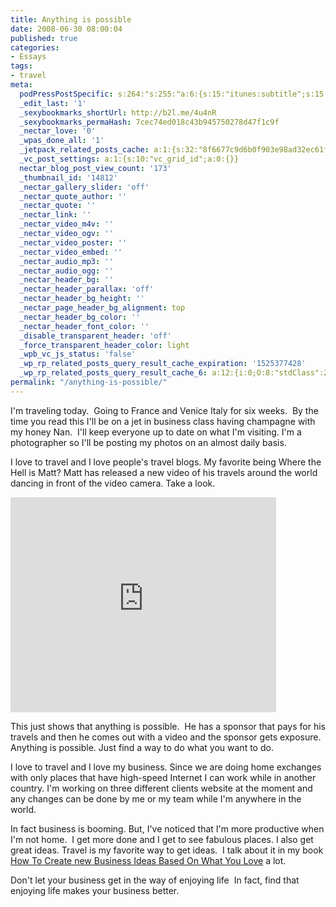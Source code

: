 ```yaml
---
title: Anything is possible
date: 2008-06-30 08:00:04
published: true
categories:
- Essays
tags:
- travel
meta:
  podPressPostSpecific: s:264:"s:255:"a:6:{s:15:"itunes:subtitle";s:15:"##PostExcerpt##";s:14:"itunes:summary";s:15:"##PostExcerpt##";s:15:"itunes:keywords";s:17:"##WordPressCats##";s:13:"itunes:author";s:10:"##Global##";s:15:"itunes:explicit";s:7:"Default";s:12:"itunes:block";s:7:"Default";}";";
  _edit_last: '1'
  _sexybookmarks_shortUrl: http://b2l.me/4u4nR
  _sexybookmarks_permaHash: 7cec74ed018c43b945750278d47f1c9f
  _nectar_love: '0'
  _wpas_done_all: '1'
  _jetpack_related_posts_cache: a:1:{s:32:"8f6677c9d6b0f903e98ad32ec61f8deb";a:2:{s:7:"expires";i:1470793242;s:7:"payload";a:3:{i:0;a:1:{s:2:"id";i:4419;}i:1;a:1:{s:2:"id";i:1766;}i:2;a:1:{s:2:"id";i:214;}}}}
  _vc_post_settings: a:1:{s:10:"vc_grid_id";a:0:{}}
  nectar_blog_post_view_count: '173'
  _thumbnail_id: '14812'
  _nectar_gallery_slider: 'off'
  _nectar_quote_author: ''
  _nectar_quote: ''
  _nectar_link: ''
  _nectar_video_m4v: ''
  _nectar_video_ogv: ''
  _nectar_video_poster: ''
  _nectar_video_embed: ''
  _nectar_audio_mp3: ''
  _nectar_audio_ogg: ''
  _nectar_header_bg: ''
  _nectar_header_parallax: 'off'
  _nectar_header_bg_height: ''
  _nectar_page_header_bg_alignment: top
  _nectar_header_bg_color: ''
  _nectar_header_font_color: ''
  _disable_transparent_header: 'off'
  _force_transparent_header_color: light
  _wpb_vc_js_status: 'false'
  _wp_rp_related_posts_query_result_cache_expiration: '1525377428'
  _wp_rp_related_posts_query_result_cache_6: a:12:{i:0;O:8:"stdClass":2:{s:7:"post_id";s:4:"4410";s:5:"score";s:17:"62.27099924783208";}i:1;O:8:"stdClass":2:{s:7:"post_id";s:4:"4409";s:5:"score";s:18:"56.187422004213545";}i:2;O:8:"stdClass":2:{s:7:"post_id";s:4:"4437";s:5:"score";s:17:"53.91481922725109";}i:3;O:8:"stdClass":2:{s:7:"post_id";s:4:"1766";s:5:"score";s:17:"52.70148339409353";}i:4;O:8:"stdClass":2:{s:7:"post_id";s:4:"4408";s:5:"score";s:17:"51.88223715761583";}i:5;O:8:"stdClass":2:{s:7:"post_id";s:4:"4419";s:5:"score";s:18:"50.739824888070075";}i:6;O:8:"stdClass":2:{s:7:"post_id";s:4:"2297";s:5:"score";s:17:"49.16860007142343";}i:7;O:8:"stdClass":2:{s:7:"post_id";s:4:"4407";s:5:"score";s:16:"47.5632686588593";}i:8;O:8:"stdClass":2:{s:7:"post_id";s:3:"788";s:5:"score";s:18:"46.604122498352126";}i:9;O:8:"stdClass":2:{s:7:"post_id";s:4:"4411";s:5:"score";s:17:"44.47141964541915";}i:10;O:8:"stdClass":2:{s:7:"post_id";s:4:"9315";s:5:"score";s:18:"43.979749720367224";}i:11;O:8:"stdClass":2:{s:7:"post_id";s:4:"4406";s:5:"score";s:17:"40.91264329063452";}}
permalink: "/anything-is-possible/"
---
```

I'm traveling today.  Going to France and Venice Italy for six weeks.  By the time you read this I'll be on a jet in business class having champagne with my honey Nan.  I'll keep everyone up to date on what I'm visiting. I'm a photographer so I'll be posting my photos on an almost daily basis.

I love to travel and I love people's travel blogs. My favorite being Where the Hell is Matt? Matt has released a new video of his travels around the world dancing in front of the video camera. Take a look.

<object width="425" height="344" classid="clsid:d27cdb6e-ae6d-11cf-96b8-444553540000" codebase="http://download.macromedia.com/pub/shockwave/cabs/flash/swflash.cab#version=6,0,40,0"><param name="src" value="http://www.youtube.com/v/zlfKdbWwruY&amp;hl=en" /><embed type="application/x-shockwave-flash" width="425" height="344" src="http://www.youtube.com/v/zlfKdbWwruY&amp;hl=en" /></object>

This just shows that anything is possible.  He has a sponsor that pays for his travels and then he comes out with a video and the sponsor gets exposure.  Anything is possible. Just find a way to do what you want to do.

I love to travel and I love my business. Since we are doing home exchanges with only places that have high-speed Internet I can work while in another country. I'm working on three different clients website at the moment and any changes can be done by me or my team while I'm anywhere in the world.

In fact business is booming. But, I've noticed that I'm more productive when I'm not home.  I get more done and I get to see fabulous places. I also get great ideas. Travel is my favorite way to get ideas.  I talk about it in my book <a href="https://amzn.to/2q38olf">How To Create new Business Ideas Based On What You Love</a> a lot.

Don't let your business get in the way of enjoying life  In fact, find that enjoying life makes your business better.
